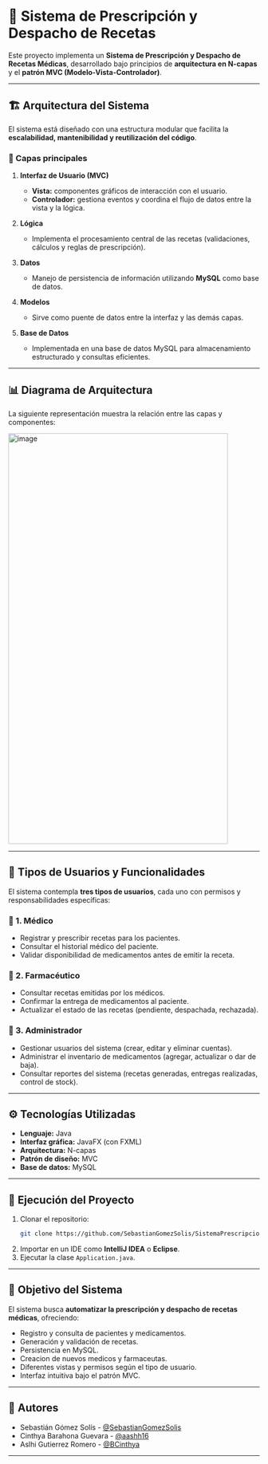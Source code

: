 # 📌 Sistema de Prescripción y Despacho de Recetas  

Este proyecto implementa un **Sistema de Prescripción y Despacho de Recetas Médicas**, desarrollado bajo principios de **arquitectura en N-capas** y el **patrón MVC (Modelo-Vista-Controlador)**.  

---

## 🏗️ Arquitectura del Sistema  

El sistema está diseñado con una estructura modular que facilita la **escalabilidad, mantenibilidad y reutilización del código**.  
### 🔹 Capas principales  
1. **Interfaz de Usuario (MVC)**  
   - **Vista:** componentes gráficos de interacción con el usuario.  
   - **Controlador:** gestiona eventos y coordina el flujo de datos entre la vista y la lógica.
     

2. **Lógica**  
   - Implementa el procesamiento central de las recetas (validaciones, cálculos y reglas de prescripción).  

3. **Datos**  
   - Manejo de persistencia de información utilizando **MySQL** como base de datos.  

4. **Modelos**  
   - Sirve como puente de datos entre la interfaz y las demás capas.  

5. **Base de Datos**  
   - Implementada en una base de datos MySQL para almacenamiento estructurado y consultas eficientes.

---

## 📊 Diagrama de Arquitectura  

La siguiente representación muestra la relación entre las capas y componentes:  

<img width="440" height="824" alt="image" src="https://github.com/user-attachments/assets/a60c9181-b7b7-4d98-beef-bc02553ed971" />

---

## 👥 Tipos de Usuarios y Funcionalidades  

El sistema contempla **tres tipos de usuarios**, cada uno con permisos y responsabilidades específicas:  

### 🔹 1. Médico  
- Registrar y prescribir recetas para los pacientes.  
- Consultar el historial médico del paciente.  
- Validar disponibilidad de medicamentos antes de emitir la receta.  

### 🔹 2. Farmacéutico  
- Consultar recetas emitidas por los médicos.  
- Confirmar la entrega de medicamentos al paciente.  
- Actualizar el estado de las recetas (pendiente, despachada, rechazada).  

### 🔹 3. Administrador  
- Gestionar usuarios del sistema (crear, editar y eliminar cuentas).  
- Administrar el inventario de medicamentos (agregar, actualizar o dar de baja).  
- Consultar reportes del sistema (recetas generadas, entregas realizadas, control de stock).  

---

## ⚙️ Tecnologías Utilizadas  

- **Lenguaje:** Java  
- **Interfaz gráfica:** JavaFX (con FXML)  
- **Arquitectura:** N-capas  
- **Patrón de diseño:** MVC  
- **Base de datos:** MySQL

---

## 🚀 Ejecución del Proyecto  

1. Clonar el repositorio:  
   ```bash
   git clone https://github.com/SebastianGomezSolis/SistemaPrescripcionDespachoRecetas.git
   ```
2. Importar en un IDE como **IntelliJ IDEA** o **Eclipse**.  
3. Ejecutar la clase `Application.java`.  

---

## 🎯 Objetivo del Sistema  

El sistema busca **automatizar la prescripción y despacho de recetas médicas**, ofreciendo:  
- Registro y consulta de pacientes y medicamentos.  
- Generación y validación de recetas.  
- Persistencia en MySQL.
- Creacion de nuevos medicos y farmaceutas.
- Diferentes vistas y permisos según el tipo de usuario.  
- Interfaz intuitiva bajo el patrón MVC.

---

## 👥 Autores

- Sebastián Gómez Solís - [@SebastianGomezSolis](https://github.com/SebastianGomezSolis)
- Cinthya Barahona Guevara - [@aashh16](https://github.com/aashh16)
- Aslhi Gutierrez Romero - [@BCinthya](https://github.com/BCinthya)

---
